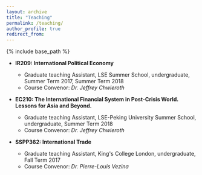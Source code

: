 ```yaml
---
layout: archive
title: "Teaching"
permalink: /teaching/
author_profile: true
redirect_from:
---
```


{% include base_path %}

* **IR209: International Political Economy**
  * Graduate teaching Assistant, LSE Summer School, undergraduate, Summer Term 2017, Summer Term 2018
  * Course Convenor: _Dr. Jeffrey Chwieroth_

* **EC210: The International Financial System in Post-Crisis World. Lessons for Asia and Beyond.**
  * Graduate teaching Assistant, LSE-Peking University Summer School, undergraduate, Summer Term 2018
  * Course Convenor: _Dr. Jeffrey Chwieroth_
 
* **SSPP362: International Trade**
  * Graduate teaching Assistant, King's College London, undergraduate, Fall Term 2017
  * Course Convenor: _Dr. Pierre-Louis Vezina_
